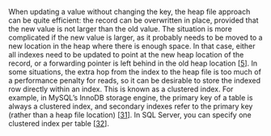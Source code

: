 When updating a value without changing the key, the heap file approach can be quite efficient: the
record can be overwritten in place, provided that the new value is not larger than the old value.
The situation is more complicated if the new value is larger, as it probably needs to be moved to a
new location in the heap where there is enough space. In that case, either all indexes need to be
updated to point at the new heap location of the record, or a forwarding pointer is left behind in
the old heap location [[5](ch03.html#Graefe2011kk)]. 
In some situations, the extra hop from the index to the heap file is too much of a performance
penalty for reads, so it can be desirable to store the indexed row directly within an index. This is
known as a clustered index. For example, in MySQL’s InnoDB storage engine, the primary key of a
table is always a clustered index, and secondary indexes refer to the primary key (rather than a
heap file location)
[[31](ch03.html#MySQL2014)].
In SQL Server, you can specify one clustered index per table
[[32](ch03.html#SQLServer2012)].